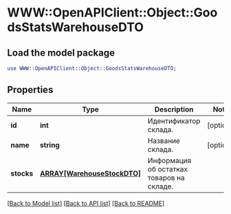 # WWW::OpenAPIClient::Object::GoodsStatsWarehouseDTO

## Load the model package
```perl
use WWW::OpenAPIClient::Object::GoodsStatsWarehouseDTO;
```

## Properties
Name | Type | Description | Notes
------------ | ------------- | ------------- | -------------
**id** | **int** | Идентификатор склада. | [optional] 
**name** | **string** | Название склада. | [optional] 
**stocks** | [**ARRAY[WarehouseStockDTO]**](WarehouseStockDTO.md) | Информация об остатках товаров на складе. | 

[[Back to Model list]](../README.md#documentation-for-models) [[Back to API list]](../README.md#documentation-for-api-endpoints) [[Back to README]](../README.md)


